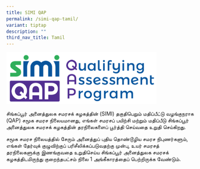 ```yaml
---
title: SIMI QAP
permalink: /simi-qap-tamil/
variant: tiptap
description: ""
third_nav_title: Tamil
---
```

<p></p>
<div class="isomer-image-wrapper">
<img style="width: 80%;" height="auto" width="100%" alt="" src="/images/1544584969835.png">
</div>
<p>சிங்கப்பூர் அனைத்துலக சமரசக் கழகத்தின் (SIMI) தகுதிபெறும் மதிப்பீட்டு
வழங்குநராக (QAP) சமூக சமரச நிலையமானது, எங்கள் சமரசப் பயிற்சி மற்றும் மதிப்பீடு
சிங்கப்பூர் அனைத்துலக சமரசக் கழகத்தின் தரநிலைகளைப் பூர்த்தி செய்வதை உறுதி
செய்கிறது.</p>
<p>சமூக சமரச நிலையத்தில் சேரும் அனைத்துப் புதிய தொண்டூழிய சமரச நிபுணர்களும்,
எங்கள் தேர்வுக் குழுவிற்குப் பரிசீலிக்கப்படுவதற்கு முன்பு, உயர் சமரசத்
தரநிலைகளுக்கு இணங்குவதை உறுதிசெய்ய சிங்கப்பூர் அனைத்துலக சமரசக் கழகத்திடமிருந்து
குறைந்தபட்சம் நிலை 1 அங்கீகாரத்தைப் பெற்றிருக்க வேண்டும்.</p>